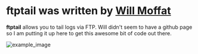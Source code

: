 ftptail was written by [Will Moffat](http://hamstersoup.wordpress.com/about-will/) 
========

**ftptail** allows you to tail logs via FTP.  Will didn't seem to have a github page so I am putting it up here to get this awesome bit of code out there. 

![example_image](https://web.archive.org/web/20120819202540im_/http://blog.tropo.com/files/2011/03/logs1.png "Image")
